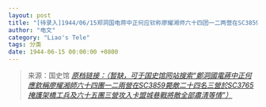 ```yaml
---
layout: post
title: "[待录入]1944/06/15郑洞国电蒋中正何应钦称廖耀湘师六十四团一二两营在SC3859毙敌二十四名三营於SC3765掩护架桥工兵及六十五团三营攻入卡盟城巷战将敌全部肃清等情"
author: "电文"
category: "Liao's Tele"
tags: 分类
date: 1944-06-15 00:00:00 +0800
---
```

> 来源：国史馆 [*原档链接：（暂缺，可于国史馆网站搜索“鄭洞國電蔣中正何應欽稱廖耀湘師六十四團一二兩營在SC3859斃敵二十四名三營於SC3765掩護架橋工兵及六十五團三營攻入卡盟城巷戰將敵全部肅清等情”）*]()
